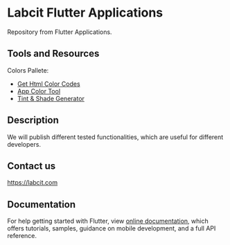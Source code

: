 # Labcit Flutter Applications

Repository from Flutter Applications.

## Tools and Resources

Colors Pallete: 
- [Get Html Color Codes](https://htmlcolorcodes.com/)
- [App Color Tool](https://material.io/resources/color/)
- [Tint & Shade Generator](https://maketintsandshades.com/)

## Description

We will publish different tested functionalities, which are useful for different developers.

## Contact us

https://labcit.com

## Documentation

For help getting started with Flutter, view
[online documentation](https://flutter.dev/docs), which offers tutorials,
samples, guidance on mobile development, and a full API reference.

